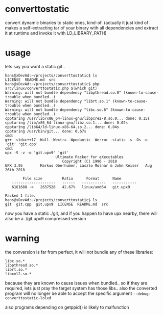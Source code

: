 # converttostatic

convert dynamic binaries to static ones, kind-of.
(actually it just kind of makes a self-extracting tar of your binary with all dependencies and
extract it at runtime and invoke it with LD_LIBRARY_PATH)

# usage

lets say you want a static git..

```
hans@xDevAd:~/projects/converttostatic$ ls
LICENSE  README.md  src
hans@xDevAd:~/projects/converttostatic$ php src/linux/converttostatic.php $(which git)
Warning: will not bundle dependency "libpthread.so.0" (known-to-cause-trouble when bundled..)
Warning: will not bundle dependency "librt.so.1" (known-to-cause-trouble when bundled..)
Warning: will not bundle dependency "libc.so.6" (known-to-cause-trouble when bundled..)
cpptaring /usr/lib/x86_64-linux-gnu/libpcre2-8.so.0... done: 0.15s
cpptaring /lib/x86_64-linux-gnu/libz.so.1... done: 0.02s
cpptaring /lib64/ld-linux-x86-64.so.2... done: 0.04s
cpptaring /usr/bin/git... done: 0.67s
cmd:
g++ -std=c++17 -Wall -Wextra -Wpedantic -Werror -static -s -Os -o 'git' 'git.cpp'
cmd:
upx -9 -v -o 'git.upx9' 'git'
                       Ultimate Packer for eXecutables
                          Copyright (C) 1996 - 2018
UPX 3.95        Markus Oberhumer, Laszlo Molnar & John Reiser   Aug 26th 2018

        File size         Ratio      Format      Name
   --------------------   ------   -----------   -----------
   6181688 ->   2637528   42.67%   linux/amd64   git.upx9

Packed 1 file.
hans@xDevAd:~/projects/converttostatic$ ls
git  git.cpp  git.upx9  LICENSE  README.md  src
```

now you have a static ./git, and if you happen to have upx nearby, there will also be a ./git.upx9 compressed version

# warning

the conversion is far from perfect, it will not bundle any of these libraries:

```
libc.so.*
libpthread.so.*
librt.so.*
libxml2.so.*
```

because they are known to cause issues when bundled.. so if they are required, lets just pray the target system has those libs.. also the converted program will no longer be able to accept the specific argument `--debug-converttostatic-lolxd`

also programs depending on getppid() is likely to malfunction